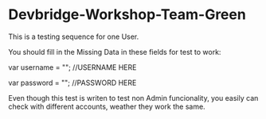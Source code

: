 # Devbridge-Workshop-Team-Green
This is a testing sequence for one User.

You should fill in the Missing Data in these fields for test to work:

var username = ""; //USERNAME HERE

var password = ""; //PASSWORD HERE

Even though this test is writen to test non Admin funcionality, you easily can check with different accounts, weather they work the same.
